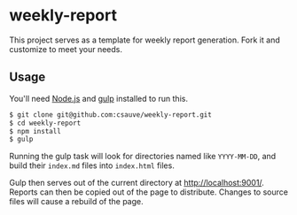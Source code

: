 # weekly-report
This project serves as a template for weekly report generation. Fork it and customize to meet your needs.

## Usage
You'll need [Node.js](https://nodejs.org/en/) and [gulp](http://gulpjs.com/) installed to run this.
```sh
$ git clone git@github.com:csauve/weekly-report.git
$ cd weekly-report
$ npm install
$ gulp
```

Running the gulp task will look for directories named like `YYYY-MM-DD`, and build their `index.md` files into `index.html` files.

Gulp then serves out of the current directory at [http://localhost:9001/](http://localhost:9001/). Reports can then be copied out of the page to distribute. Changes to source files will cause a rebuild of the page.
